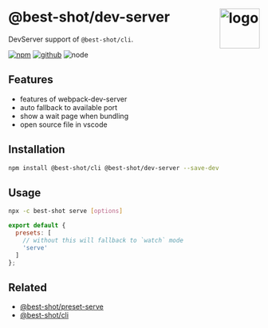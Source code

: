 # @best-shot/dev-server <img src="https://cdn.jsdelivr.net/gh/best-shot/best-shot/packages/core/logo.svg" alt="logo" height="80" align="right">

DevServer support of `@best-shot/cli`.

[![npm][npm-badge]][npm-url]
[![github][github-badge]][github-url]
![node][node-badge]

[npm-url]: https://www.npmjs.com/package/@best-shot/dev-server
[npm-badge]: https://img.shields.io/npm/v/@best-shot/dev-server.svg?style=flat-square&logo=npm
[github-url]: https://github.com/best-shot/best-shot/tree/master/packages/dev-server
[github-badge]: https://img.shields.io/npm/l/@best-shot/dev-server.svg?style=flat-square&colorB=blue&logo=github
[node-badge]: https://img.shields.io/node/v/@best-shot/dev-server.svg?style=flat-square&colorB=green&logo=node.js

## Features

- features of webpack-dev-server
- auto fallback to available port
- show a wait page when bundling
- open source file in vscode

## Installation

```bash
npm install @best-shot/cli @best-shot/dev-server --save-dev
```

## Usage

```bash
npx -c best-shot serve [options]
```

```mjs
export default {
  presets: [
    // without this will fallback to `watch` mode
    'serve'
  ]
};
```

## Related

- [@best-shot/preset-serve](../preset-serve)
- [@best-shot/cli](../cli)
